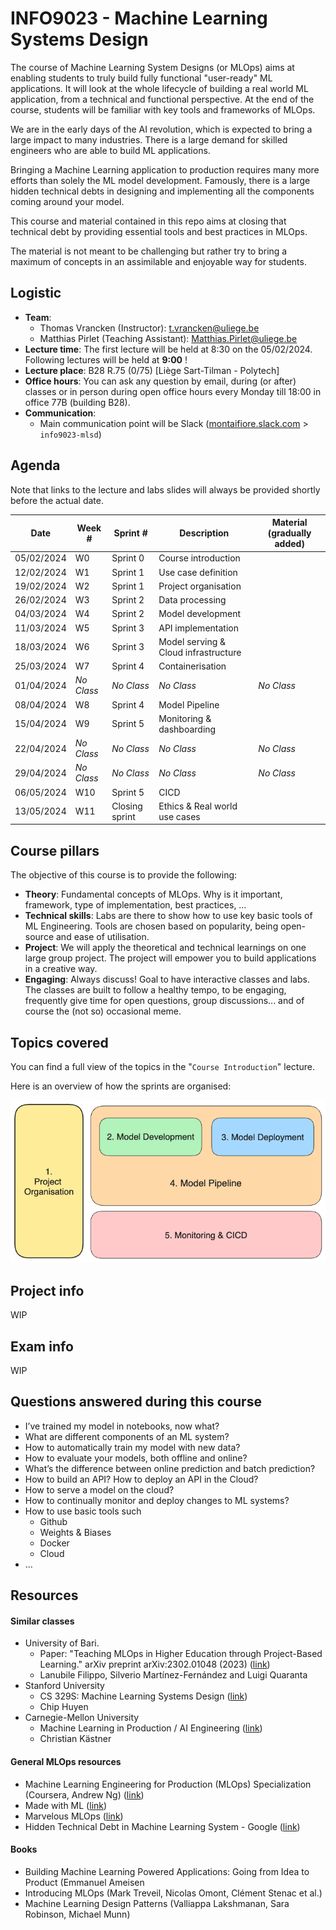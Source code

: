 # INFO9023 - Machine Learning Systems Design

The course of Machine Learning System Designs (or MLOps) aims at enabling students to truly build fully functional "user-ready" ML applications. It will look at the whole lifecycle of building a real world ML application, from a technical and functional perspective. At the end of the course, students will be familiar with key tools and frameworks of MLOps.

We are in the early days of the AI revolution, which is expected to bring a large impact to many industries. There is a large demand for skilled engineers who are able to build ML applications.

Bringing a Machine Learning application to production requires many more efforts than solely the ML model development. Famously, there is a large hidden technical debts in designing and implementing all the components coming around your model.

This course and material contained in this repo aims at closing that technical debt by providing essential tools and best practices in MLOps.

The material is not meant to be challenging but rather try to bring a maximum of concepts in an assimilable and enjoyable way for students.

## Logistic
- **Team**: 
  - Thomas Vrancken (Instructor): t.vrancken@uliege.be
  - Matthias Pirlet (Teaching Assistant): Matthias.Pirlet@uliege.be 
- **Lecture time**: The first lecture will be held at 8:30 on the 05/02/2024. Following lectures will be held at **9:00** !
- **Lecture place**: B28 R.75 (0/75) [Liège Sart-Tilman - Polytech]
- **Office hours**: You can ask any question by email, during (or after) classes or in person during open office hours every Monday till 18:00 in office 77B (building B28).
- **Communication**: 
  - Main communication point will be Slack ([montaifiore.slack.com](montaifiore.slack.com) > `info9023-mlsd`)

## Agenda

Note that links to the lecture and labs slides will always be provided shortly before the actual date.

| Date       | Week #     | Sprint #       | Description                          | Material (gradually added) |
|------------|------------|----------------|--------------------------------------|----------------------------|
| 05/02/2024 | W0         | Sprint 0       | Course introduction                  |                            |
| 12/02/2024 | W1         | Sprint 1       | Use case definition                  |                            |
| 19/02/2024 | W2         | Sprint 1       | Project organisation                 |                            |
| 26/02/2024 | W3         | Sprint 2       | Data processing                      |                            |
| 04/03/2024 | W4         | Sprint 2       | Model development                    |                            |
| 11/03/2024 | W5         | Sprint 3       | API implementation                   |                            |
| 18/03/2024 | W6         | Sprint 3       | Model serving & Cloud infrastructure |                            |
| 25/03/2024 | W7         | Sprint 4       | Containerisation                     |                            |
| 01/04/2024 | _No Class_ | _No Class_     | _No Class_                           | _No Class_                 |
| 08/04/2024 | W8         | Sprint 4       | Model Pipeline                       |                            |
| 15/04/2024 | W9         | Sprint 5       | Monitoring & dashboarding            |                            |
| 22/04/2024 | _No Class_ | _No Class_     | _No Class_                           | _No Class_                 |
| 29/04/2024 | _No Class_ | _No Class_     | _No Class_                           | _No Class_                 |
| 06/05/2024 | W10        | Sprint 5       | CICD                                 |                            |
| 13/05/2024 | W11        | Closing sprint | Ethics & Real world use cases        |                            |

## Course pillars

The objective of this course is to provide the following:

- **Theory**: Fundamental concepts of MLOps. Why is it important, framework, type of implementation, best practices, …
- **Technical skills**: Labs are there to show how to use key basic tools of ML Engineering.
Tools are chosen based on popularity, being open-source and ease of utilisation.
- **Project**: We will apply the theoretical and technical learnings on one large group project.
The project will empower you to build applications in a creative way.
- **Engaging**: Always discuss!
Goal to have interactive classes and labs. The classes are built to follow a healthy tempo, to be engaging, frequently give time for open questions, group discussions... and of course the (not so) occasional meme.


## Topics covered

You can find a full view of the topics in the "`Course Introduction`" lecture.

Here is an overview of how the sprints are organised:

![Topics overview](figures/topics_overview.png)

## Project info

WIP

## Exam info

WIP

## Questions answered during this course

- I’ve trained my model in notebooks, now what?
- What are different components of an ML system?
- How to automatically train my model with new data?
- How to evaluate your models, both offline and online?
- What’s the difference between online prediction and batch prediction?
- How to build an API? How to deploy an API in the Cloud?
- How to serve a model on the cloud?
- How to continually monitor and deploy changes to ML systems?
- How to use basic tools such 
  - Github
  - Weights & Biases 
  - Docker 
  - Cloud
- …


## Resources

#### Similar classes
- University of Bari.
  - Paper: "Teaching MLOps in Higher Education through Project-Based Learning." arXiv preprint arXiv:2302.01048 (2023) ([link](https://upcommons.upc.edu/bitstream/handle/2117/390805/ICSE_SEET_2023_MLOps.pdf?sequence=3))
  - Lanubile Filippo, Silverio Martínez-Fernández and Luigi Quaranta
- Stanford University
  - CS 329S: Machine Learning Systems Design ([link](https://stanford-cs329s.github.io/))
  - Chip Huyen
- Carnegie-Mellon University
  - Machine Learning in Production / AI Engineering ([link](https://ckaestne.github.io/seai/)) 
  - Christian Kästner

#### General MLOps resources
- Machine Learning Engineering for Production (MLOps) Specialization (Coursera, Andrew Ng) ([link](https://www.coursera.org/specializations/machine-learning-engineering-for-production-mlops?utm_campaign=video-youtube-mlops-video-series&utm_medium=institutions&utm_source=deeplearning-ai))
- Made with ML ([link](https://madewithml.com/))
- Marvelous MLOps ([link](https://marvelousmlops.substack.com/))
- Hidden Technical Debt in Machine Learning System - Google ([link](https://proceedings.neurips.cc/paper_files/paper/2015/file/86df7dcfd896fcaf2674f757a2463eba-Paper.pdf))

#### Books
- Building Machine Learning Powered Applications: Going from Idea to Product (Emmanuel Ameisen
- Introducing MLOps (Mark Treveil, Nicolas Omont, Clément Stenac et al.)
- Machine Learning Design Patterns (Valliappa Lakshmanan, Sara Robinson, Michael Munn)

